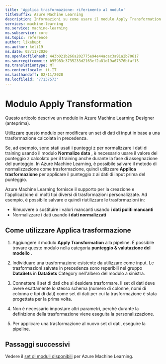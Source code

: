 ```yaml
---
title: 'Applica trasformazione: riferimento al modulo'
titleSuffix: Azure Machine Learning
description: Informazioni su come usare il modulo Apply Transformation in Azure Machine Learning per modificare un set di dati di input in base a una trasformazione calcolata in precedenza.
services: machine-learning
ms.service: machine-learning
ms.subservice: core
ms.topic: reference
author: likebupt
ms.author: keli19
ms.date: 02/11/2020
ms.openlocfilehash: 443b021b266a202775e94e44acac3a91a2b70617
ms.sourcegitcommit: b95983c3735233d2163ef2a81d19a67376bfaf15
ms.translationtype: MT
ms.contentlocale: it-IT
ms.lasthandoff: 02/11/2020
ms.locfileid: "77137573"
---
```

# <a name="apply-transformation-module"></a>Modulo Apply Transformation

Questo articolo descrive un modulo in Azure Machine Learning Designer (anteprima).

Utilizzare questo modulo per modificare un set di dati di input in base a una trasformazione calcolata in precedenza.  
  
Se, ad esempio, sono stati usati i punteggi z per normalizzare i dati di training usando il modulo **Normalize data** , è necessario usare il valore del punteggio z calcolato per il training anche durante la fase di assegnazione del punteggio. In Azure Machine Learning, è possibile salvare il metodo di normalizzazione come trasformazione, quindi utilizzare **Applica trasformazione** per applicare il punteggio z ai dati di input prima del punteggio.
  
Azure Machine Learning fornisce il supporto per la creazione e l'applicazione di molti tipi diversi di trasformazioni personalizzate. Ad esempio, è possibile salvare e quindi riutilizzare le trasformazioni in:  
  
- Rimuovere o sostituire i valori mancanti usando **i dati puliti mancanti**
- Normalizzare i dati usando **i dati normalizzati**
  

## <a name="how-to-use-apply-transformation"></a>Come utilizzare Applica trasformazione  
  
1. Aggiungere il modulo **Apply Transformation** alla pipeline. È possibile trovare questo modulo nella categoria **punteggio & valutazione del modello** . 
  
2. Individuare una trasformazione esistente da utilizzare come input. Le trasformazioni salvate in precedenza sono reperibili nel gruppo **DataSets** in **DataSets** Category nell'albero del modulo a sinistra.  
  
   
  
3. Connettere il set di dati che si desidera trasformare. Il set di dati deve avere esattamente lo stesso schema (numero di colonne, nomi di colonna e tipi di dati) come set di dati per cui la trasformazione è stata progettata per la prima volta.  
  
4. Non è necessario impostare altri parametri, perché durante la definizione della trasformazione viene eseguita la personalizzazione.  
  
5. Per applicare una trasformazione al nuovo set di dati, eseguire la pipeline.  

## <a name="next-steps"></a>Passaggi successivi

Vedere il [set di moduli disponibili](module-reference.md) per Azure Machine Learning. 